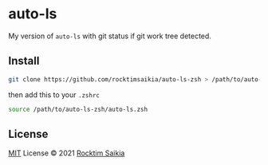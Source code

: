 # auto-ls
My version of `auto-ls` with git status if git work tree detected.

## Install
```sh
git clone https://github.com/rocktimsaikia/auto-ls-zsh > /path/to/auto-ls-zsh
```

then add this to your `.zshrc`
```sh
source /path/to/auto-ls-zsh/auto-ls.zsh
```

## License
[MIT](./LICENSE) License © 2021 [Rocktim Saikia](https://github.com/rocktimsaikia)
